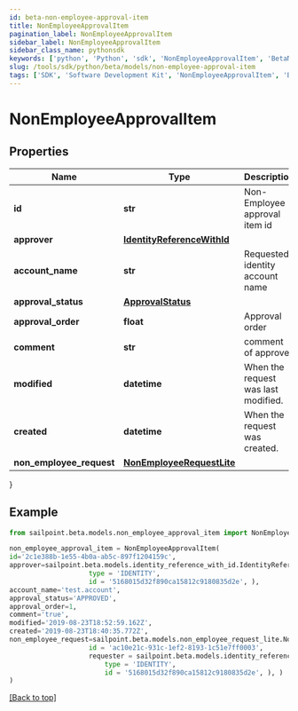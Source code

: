 ```yaml
---
id: beta-non-employee-approval-item
title: NonEmployeeApprovalItem
pagination_label: NonEmployeeApprovalItem
sidebar_label: NonEmployeeApprovalItem
sidebar_class_name: pythonsdk
keywords: ['python', 'Python', 'sdk', 'NonEmployeeApprovalItem', 'BetaNonEmployeeApprovalItem'] 
slug: /tools/sdk/python/beta/models/non-employee-approval-item
tags: ['SDK', 'Software Development Kit', 'NonEmployeeApprovalItem', 'BetaNonEmployeeApprovalItem']
---
```


# NonEmployeeApprovalItem


## Properties

Name | Type | Description | Notes
------------ | ------------- | ------------- | -------------
**id** | **str** | Non-Employee approval item id | [optional] 
**approver** | [**IdentityReferenceWithId**](identity-reference-with-id) |  | [optional] 
**account_name** | **str** | Requested identity account name | [optional] 
**approval_status** | [**ApprovalStatus**](approval-status) |  | [optional] 
**approval_order** | **float** | Approval order | [optional] 
**comment** | **str** | comment of approver | [optional] 
**modified** | **datetime** | When the request was last modified. | [optional] 
**created** | **datetime** | When the request was created. | [optional] 
**non_employee_request** | [**NonEmployeeRequestLite**](non-employee-request-lite) |  | [optional] 
}

## Example

```python
from sailpoint.beta.models.non_employee_approval_item import NonEmployeeApprovalItem

non_employee_approval_item = NonEmployeeApprovalItem(
id='2c1e388b-1e55-4b0a-ab5c-897f1204159c',
approver=sailpoint.beta.models.identity_reference_with_id.IdentityReferenceWithId(
                    type = 'IDENTITY', 
                    id = '5168015d32f890ca15812c9180835d2e', ),
account_name='test.account',
approval_status='APPROVED',
approval_order=1,
comment='true',
modified='2019-08-23T18:52:59.162Z',
created='2019-08-23T18:40:35.772Z',
non_employee_request=sailpoint.beta.models.non_employee_request_lite.NonEmployeeRequestLite(
                    id = 'ac10e21c-931c-1ef2-8193-1c51e7ff0003', 
                    requester = sailpoint.beta.models.identity_reference_with_id.IdentityReferenceWithId(
                        type = 'IDENTITY', 
                        id = '5168015d32f890ca15812c9180835d2e', ), )
)

```
[[Back to top]](#) 

